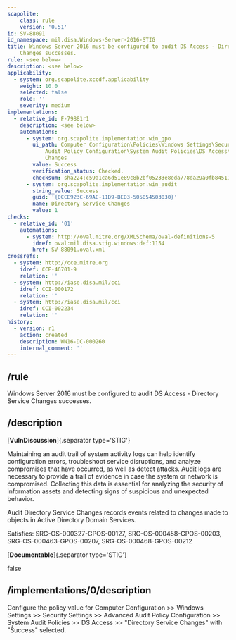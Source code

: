 ```yaml
---
scapolite:
    class: rule
    version: '0.51'
id: SV-88091
id_namespace: mil.disa.Windows-Server-2016-STIG
title: Windows Server 2016 must be configured to audit DS Access - Directory Service
    Changes successes.
rule: <see below>
description: <see below>
applicability:
  - system: org.scapolite.xccdf.applicability
    weight: 10.0
    selected: false
    role: ''
    severity: medium
implementations:
  - relative_id: F-79881r1
    description: <see below>
    automations:
      - system: org.scapolite.implementation.win_gpo
        ui_path: Computer Configuration\Policies\Windows Settings\Security Settings\Advanced
            Audit Policy Configuration\System Audit Policies\DS Access\Directory Service
            Changes
        value: Success
        verification_status: Checked.
        checksum: sha224:c59a1ca6d51e89c8b2bf05233e8eda778da29a0fb845111f6d76de68
      - system: org.scapolite.implementation.win_audit
        string_value: Success
        guid: '{0CCE923C-69AE-11D9-BED3-505054503030}'
        name: Directory Service Changes
        value: 1
checks:
  - relative_id: '01'
    automations:
      - system: http://oval.mitre.org/XMLSchema/oval-definitions-5
        idref: oval:mil.disa.stig.windows:def:1154
        href: SV-88091.oval.xml
crossrefs:
  - system: http://cce.mitre.org
    idref: CCE-46701-9
    relation: ''
  - system: http://iase.disa.mil/cci
    idref: CCI-000172
    relation: ''
  - system: http://iase.disa.mil/cci
    idref: CCI-002234
    relation: ''
history:
  - version: r1
    action: created
    description: WN16-DC-000260
    internal_comment: ''
---
```



## /rule

Windows Server 2016 must be configured to audit DS Access - Directory Service Changes successes.

## /description

[**VulnDiscussion**]{.separator type='STIG'}

Maintaining an audit trail of system activity logs can help identify configuration errors, troubleshoot service disruptions, and analyze compromises that have occurred, as well as detect attacks. Audit logs are necessary to provide a trail of evidence in case the system or network is compromised. Collecting this data is essential for analyzing the security of information assets and detecting signs of suspicious and unexpected behavior.

Audit Directory Service Changes records events related to changes made to objects in Active Directory Domain Services.

Satisfies: SRG-OS-000327-GPOS-00127, SRG-OS-000458-GPOS-00203, SRG-OS-000463-GPOS-00207, SRG-OS-000468-GPOS-00212

[**Documentable**]{.separator type='STIG'}

false

## /implementations/0/description

Configure the policy value for Computer Configuration >> Windows Settings >> Security Settings >> Advanced Audit Policy Configuration >> System Audit Policies >> DS Access >> "Directory Service Changes" with "Success" selected.
